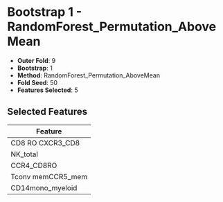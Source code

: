 # Bootstrap 1 - RandomForest_Permutation_AboveMean

- **Outer Fold**: 9
- **Bootstrap**: 1
- **Method**: RandomForest_Permutation_AboveMean
- **Fold Seed**: 50
- **Features Selected**: 5

## Selected Features

| Feature |
|---------|
| CD8 RO CXCR3_CD8 |
| NK_total |
| CCR4_CD8RO |
| Tconv memCCR5_mem |
| CD14mono_myeloid |
